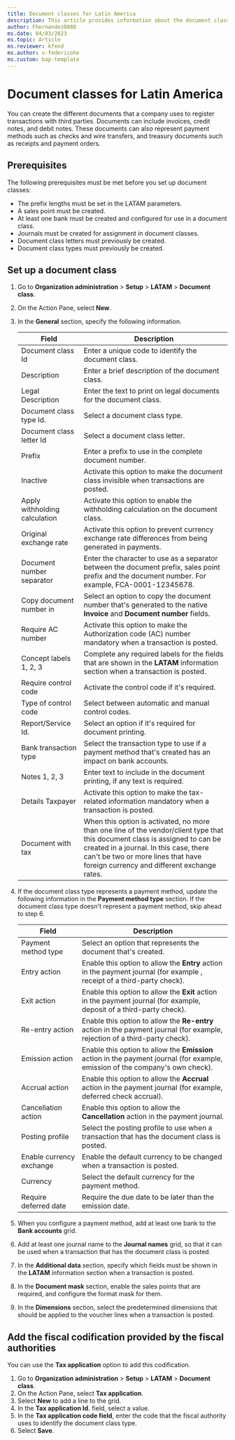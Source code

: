 ```yaml
---
title: Document classes for Latin America
description: This article provides information about the document class configuration for Latin America.
author: Fhernandez0088
ms.date: 04/03/2023
ms.topic: Article
ms.reviewer: kfend
ms.author: v-federicohe 
ms.custom: bap-template
---
```


# Document classes for Latin America

You can create the different documents that a company uses to register transactions with third parties. Documents can include invoices, credit notes, and debit notes. These documents can also represent payment methods such as checks and wire transfers, and treasury documents such as receipts and payment orders.

## Prerequisites

The following prerequisites must be met before you set up document classes:

- The prefix lengths must be set in the LATAM parameters.
- A sales point must be created.
- At least one bank must be created and configured for use in a document class.
- Journals must be created for assignment in document classes.
- Document class letters must previously be created.
- Document class types must previously be created.

## Set up a document class

1. Go to **Organization administration** \> **Setup** \> **LATAM** \> **Document class**.
2. On the Action Pane, select **New**.
3. In the **General** section, specify the following information.

    | Field                         | Description |
    |-------------------------------|-------------|
    | Document class Id             | Enter a unique code to identify the document class. |
    | Description                   | Enter a brief description of the document class. |
    | Legal Description             | Enter the text to print on legal documents for the document class. |
    | Document class type Id.       | Select a document class type. |
    | Document class letter Id      | Select a document class letter. |
    | Prefix                        | Enter a prefix to use in the complete document number. |
    | Inactive                      | Activate this option to make the document class invisible when transactions are posted. |
    | Apply withholding calculation | Activate this option to enable the withholding calculation on the document class. |
    | Original exchange rate        | Activate this option to prevent currency exchange rate differences from being generated in payments. |
    | Document number separator     | Enter the character to use as a separator between the document prefix, sales point prefix and the document number. For example, FCA-0001-12345678. |
    | Copy document number in       | Select an option to copy the document number that's generated to the native **Invoice** and **Document number** fields. |
    | Require AC number             | Activate this option to make the Authorization code (AC) number mandatory when a transaction is posted. |
    | Concept labels 1, 2, 3        | Complete any required labels for the fields that are shown in the **LATAM** information section when a transaction is posted. |
    | Require control code          | Activate the control code if it's required. |
    | Type of control code          | Select between automatic and manual control codes. |
    | Report/Service Id.            | Select an option if it's required for document printing. |
    | Bank transaction type         | Select the transaction type to use if a payment method that's created has an impact on bank accounts. |
    | Notes 1, 2, 3                 | Enter text to include in the document printing, if any text is required. |
    | Details Taxpayer              | Activate this option to make the tax-related information mandatory when a transaction is posted. |
    | Document with tax             | When this option is activated, no more than one line of the vendor/client type that this document class is assigned to can be created in a journal. In this case, there can't be two or more lines that have foreign currency and different exchange rates. |

4. If the document class type represents a payment method, update the following information in the **Payment method type** section. If the document class type doesn't represent a payment method, skip ahead to step 6.

    | Field                    | Description |
    |--------------------------|-------------|
    | Payment method type      | Select an option that represents the document that's created. |
    | Entry action             | Enable this option to allow the **Entry** action in the payment journal (for example , receipt of a third-party check). |
    | Exit action              | Enable this option to allow the **Exit** action in the payment journal (for example, deposit of a third-party check). |
    | Re-entry action          | Enable this option to allow the **Re-entry** action in the payment journal (for example, rejection of a third-party check). |
    | Emission action          | Enable this option to allow the **Emission** action in the payment journal (for example, emission of the company's own check). |
    | Accrual action           | Enable this option to allow the **Accrual** action in the payment journal (for example, deferred check accrual). |
    | Cancellation action      | Enable this option to allow the **Cancellation** action in the payment journal. |
    | Posting profile          | Select the posting profile to use when a transaction that has the document class is posted. |
    | Enable currency exchange | Enable the default currency to be changed when a transaction is posted. |
    | Currency                 | Select the default currency for the payment method. |
    | Require deferred date    | Require the due date to be later than the emission date. |

5. When you configure a payment method, add at least one bank to the **Bank accounts** grid.
6. Add at least one journal name to the **Journal names** grid, so that it can be used when a transaction that has the document class is posted.
7. In the **Additional data** section, specify which fields must be shown in the **LATAM** information section when a transaction is posted.
8. In the **Document mask** section, enable the sales points that are required, and configure the format mask for them.
9. In the **Dimensions** section, select the predetermined dimensions that should be applied to the voucher lines when a transaction is posted.

## Add the fiscal codification provided by the fiscal authorities

You can use the **Tax application** option to add this codification.

1. Go to **Organization administration** \> **Setup** \> **LATAM** \> **Document class**.
2. On the Action Pane, select **Tax application**.
3. Select **New** to add a line to the grid.
4. In the **Tax application Id.** field, select a value.
5. In the **Tax application code field**, enter the code that the fiscal authority uses to identify the document class type.
6. Select **Save**.
